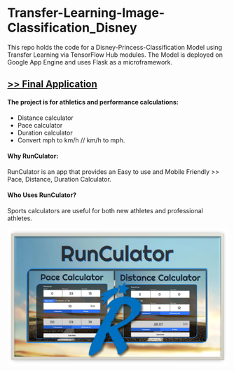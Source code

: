 # Transfer-Learning-Image-Classification_Disney

This repo holds the code for a Disney-Princess-Classification Model using Transfer Learning via TensorFlow Hub modules.
The Model is deployed on Google App Engine and uses Flask as a microframework.

## [>> Final Application](https://www.runculator.com/")

#### The project is for athletics and performance calculations: 
- Distance calculator
- Pace calculator
- Duration calculator
- Convert mph to km/h // km/h to mph.

#### Why RunCulator:
RunCulator is an app that provides an Easy to use and Mobile Friendly >> Pace, Distance, Duration Calculator.
#### Who Uses RunCulator?
Sports calculators are useful for both new athletes and professional athletes.

![alt text](https://github.com/cassini-chris/RunCulator/blob/main/_GITHUB/readme/images/run_back.png?raw=true)
